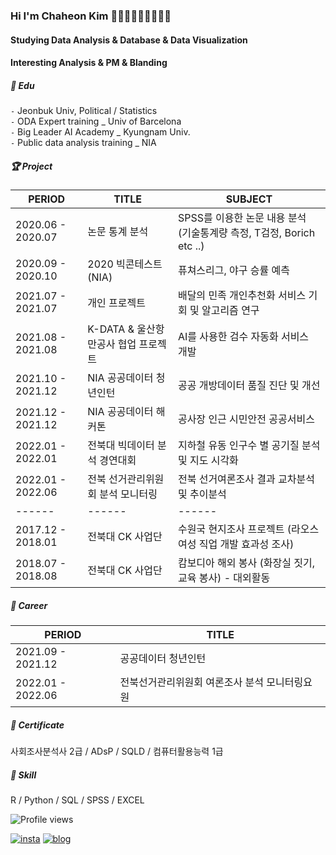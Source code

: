 ### Hi I'm Chaheon Kim 🙆🏻‍♂🙆🏻‍♂🙆🏻‍♂
#### Studying Data Analysis & Database & Data Visualization
#### Interesting Analysis & PM & Blanding 

##### 📘 ️Edu  

`-` Jeonbuk Univ, Political / Statistics  
`-` ODA Expert training _ Univ of Barcelona  
`-` Big Leader AI Academy _ Kyungnam Univ.  
`-` Public data analysis training _ NIA

##### 🏆 Project  

| PERIOD | TITLE | SUBJECT |
| ------- | ------- | -------|
| 2020.06 - 2020.07 | 논문 통계 분석 | SPSS를 이용한 논문 내용 분석 (기술통계량 측정, T검정, Borich etc ..) |
| 2020.09 - 2020.10 | 2020  빅콘테스트 (NIA) | 퓨쳐스리그, 야구 승률 예측|
| 2021.07 - 2021.07 | 개인 프로젝트 | 배달의 민족 개인추천화 서비스 기회 및 알고리즘 연구 |
| 2021.08 - 2021.08 | K-DATA & 울산항만공사 협업 프로젝트 | AI를 사용한 검수 자동화 서비스 개발 |
| 2021.10 - 2021.12 | NIA 공공데이터 청년인턴 | 공공 개방데이터 품질 진단 및 개선 |
| 2021.12 - 2021.12 | NIA 공공데이터 해커톤 | 공사장 인근 시민안전 공공서비스 |
| 2022.01 - 2022.01 | 전북대 빅데이터 분석 경연대회 | 지하철 유동 인구수 별 공기질 분석 및 지도 시각화 |
| 2022.01 - 2022.06 | 전북 선거관리위원회 분석 모니터링 | 전북 선거여론조사 결과 교차분석 및 추이분석 |
| ------ | ------ | ------|
| 2017.12 - 2018.01 | 전북대 CK 사업단 | 수원국 현지조사 프로젝트 (라오스 여성 직업 개발 효과성 조사) |
| 2018.07 - 2018.08 | 전북대 CK 사업단 | 캄보디아 해외 봉사 (화장실 짓기, 교육 봉사) - 대외활동 |  

##### 🏢 Career

| PERIOD | TITLE |
| ------- | ------- |
| 2021.09 - 2021.12 | 공공데이터 청년인턴 |
| 2022.01 - 2022.06 | 전북선거관리위원회 여론조사 분석 모니터링요원 |

##### 📜 Certificate

사회조사분석사 2급 / ADsP / SQLD / 컴퓨터활용능력 1급 


##### 🧩 Skill  

 R / Python / SQL / SPSS / EXCEL

![Profile views](https://gpvc.arturio.dev/Chaheon)  


[![insta](https://img.shields.io/badge/Instagram-ff69b4?style=for-the-badge&logo=instagram&logoColor=white&link=https://www.instagram.com/caesium_y/)](https://www.instagram.com/0ldcar_/)
[![blog](https://img.shields.io/badge/github-blog-000000?style=for-the-badge&logo=github&logoColor=white&link=https://caesiumy.github.io/)](https://heoni00.github.io)
